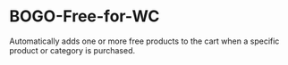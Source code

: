 # BOGO-Free-for-WC
Automatically adds one or more free products to the cart when a specific product or category is purchased.
